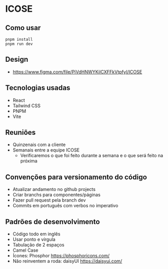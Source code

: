 # ICOSE

## Como usar
```
pnpm install
pnpm run dev
```

## Design
- https://www.figma.com/file/PiVdHNWYKilCXFFkVtpfyl/ICOSE

## Tecnologias usadas
- React
- Tailwind CSS
- PNPM
- Vite

## Reuniões
- Quinzenais com a cliente
- Semanais entre a equipe ICOSE
	- Verificaremos o que foi feito durante a semana e o que será feito na próxima

## Convenções para versionamento do código
- Atualizar andamento no github projects
- Criar branchs para componentes/páginas
- Fazer pull request pela branch dev
- Commits em português com verbos no imperativo

## Padrões de desenvolvimento
- Código todo em inglês
- Usar ponto e vírgula
- Tabulação de 2 espaços
- Camel Case
- Ícones: Phosphor https://phosphoricons.com/
- Não reinventem a roda: daisyUI https://daisyui.com/

